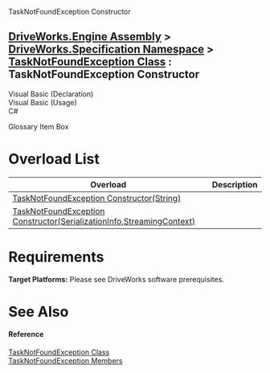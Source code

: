 TaskNotFoundException Constructor   
  
[DriveWorks.Engine Assembly](topic2156.md) > [DriveWorks.Specification Namespace](topic10764.md) > [TaskNotFoundException Class](topic11702.md) : TaskNotFoundException Constructor  
---  
  
Visual Basic (Declaration)    
Visual Basic (Usage)    
C# 

Glossary Item Box

# Overload List

Overload| Description  
---|---  
[TaskNotFoundException Constructor(String)](topic11709.md)|   
[TaskNotFoundException Constructor(SerializationInfo,StreamingContext)](topic11710.md)|   
  
# Requirements

**Target Platforms:** Please see DriveWorks software prerequisites.

# See Also

#### Reference

[TaskNotFoundException Class](topic11702.md)   
[TaskNotFoundException Members](topic11703.md)


